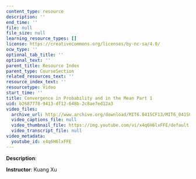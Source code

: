 ```yaml
---
content_type: resource
description: ''
end_time: ''
file: null
file_size: null
learning_resource_types: []
license: https://creativecommons.org/licenses/by-nc-sa/4.0/
ocw_type: ''
optional_tab_title: ''
optional_text: ''
parent_title: Resource Index
parent_type: CourseSection
related_resources_text: ''
resource_index_text: ''
resourcetype: Video
start_time: ''
title: Convergence in Probability and in the Mean Part 1
uid: b2687778-9413-df12-648b-2c8ae7ed12a3
video_files:
  archive_url: http://www.archive.org/download/MIT6.041SCF13/MIT6_041SCF13_No32_Rec20_P2_ConvgProb1_Part%28a%29to%28d%29_300k.mp4
  video_captions_file: null
  video_thumbnail_file: https://img.youtube.com/vi/x4q6H6lxFFE/default.jpg
  video_transcript_file: null
video_metadata:
  youtube_id: x4q6H6lxFFE
---
```


**Description**:

**Instructor**: Kuang Xu

